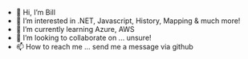 - 👋 Hi, I’m Bill
- 👀 I’m interested in .NET, Javascript, History, Mapping & much more!
- 🌱 I’m currently learning Azure, AWS
- 💞️ I’m looking to collaborate on ... unsure!
- 📫 How to reach me ... send me a message via github

<!---
RipCurrent/RipCurrent is a ✨ special ✨ repository because its `README.md` (this file) appears on your GitHub profile.
You can click the Preview link to take a look at your changes.
--->
